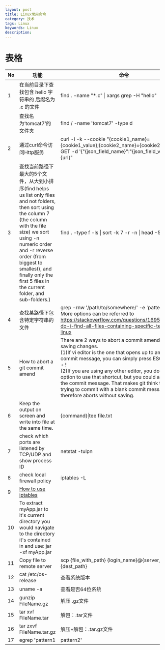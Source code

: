 ```yaml
---
layout: post
title: Linux常用命令
category: 技术
tags: Linux
keywords: Linux
description: 
---
```




# 表格

|No|功能|命令|
|-----|-------------|-----|
|1| 在当前目录下查找包含 hello 字符串的 后缀名为 .c 的文件| find . -name "*.c" &#124; xargs grep -H "hello"|
||查找名为‘tomcat7’的文件夹|find / -name 'tomcat7' -type d|
|2| 通过curl命令访问Http服务 |curl -i -k --cookie "{cookie1_name}={cookie1_value};{cookie2_name}={cookie2_value}" -X GET -d '{"{json_field_name}":"{json_field_value}"}' "{url}" |
|3|查找当前路径下最大的5个文件，从大到小排序(find helps us list only files and not folders, then sort using the column 7 (the column with the file size) we sort using -n numeric order and -r reverse order (from biggest to smallest), and finally only the first 5 files in the current folder, and sub-folders.)|find . -type f -ls \| sort -k 7 -r -n \| head -5|
|4|查找某路径下包含特定字符串的文件|grep -rnw '/path/to/somewhere/' -e 'pattern' <br/> More options can be referred to https://stackoverflow.com/questions/16956810/how-do-i-find-all-files-containing-specific-text-on-linux|
|5|How to abort a git commit amend|There are 2 ways to abort a commit amend without saving changes. <br/>(1)If vi editor is the one that opens up to amend your commit message, you can simply press ESC + : + c + q + !<br/>(2)If you are using any other editor, you dont have the option to use that shortcut, but you could always erase the commit message. That makes git think that you are trying to commit with a blank commit message and it therefore aborts without saving.|
|6|Keep the output on screen and write into file at the same time.| {command}\|tee file.txt|
|7|check which ports are listened by TCP/UDP and show process ID|netstat -tulpn|
|8|check local firewall policy|iptables -L|
|9|[How to use iptables](https://wiki.centos.org/HowTos/Network/IPTables)||
|10|To extract myApp.jar to it's current directory you would navigate to the directory it's contained in and use: jar -xf myApp.jar||
|11|Copy file to remote server|scp {file_with_path}    {login_name}@{server_ip}:{dest_path}|
|12|cat /etc/os-release|查看系统版本|
|13|uname -a|查看是否64位系统|
|14|gunzip FileName.gz|解压 .gz文件|
|15|tar xvf FileName.tar |解包：.tar文件|
|16|tar zxvf FileName.tar.gz |解压+解包：.tar.gz文件|
|17| egrep 'pattern1|pattern2' | grep multi pattern strings in one cmd |
